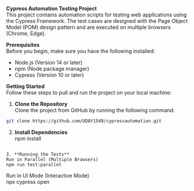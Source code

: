 **Cypress Automation Testing Project**  
This project contains automation scripts for testing web applications using the Cypress Framework. The test cases are designed with the Page Object Model (POM) design pattern and are executed on multiple browsers (Chrome, Edge).

**Prerequisites**  
Before you begin, make sure you have the following installed:

- Node.js (Version 14 or later)  
- npm (Node package manager)  
- Cypress (Version 10 or later)  

**Getting Started**  
Follow these steps to pull and run the project on your local machine:  
1. **Clone the Repository**  
Clone the project from GitHub by running the following command:  
```bash  
git clone https://github.com/UDAY1549/cypressautomation.git  
```

2. **Install Dependencies**  
npm install  
```

3. **Running the Tests**  
Run in Parallel (Multiple Browsers)  
npm run test:parallel  
```

Run in UI Mode (Interactive Mode)  
npx cypress open  
